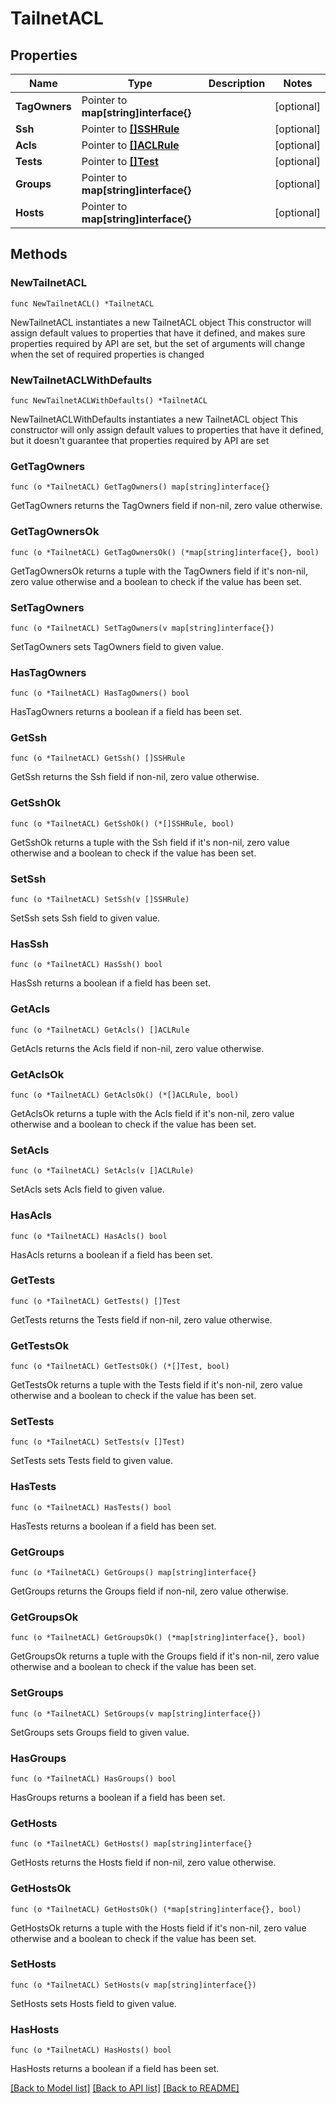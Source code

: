 # TailnetACL

## Properties

Name | Type | Description | Notes
------------ | ------------- | ------------- | -------------
**TagOwners** | Pointer to **map[string]interface{}** |  | [optional] 
**Ssh** | Pointer to [**[]SSHRule**](SSHRule.md) |  | [optional] 
**Acls** | Pointer to [**[]ACLRule**](ACLRule.md) |  | [optional] 
**Tests** | Pointer to [**[]Test**](Test.md) |  | [optional] 
**Groups** | Pointer to **map[string]interface{}** |  | [optional] 
**Hosts** | Pointer to **map[string]interface{}** |  | [optional] 

## Methods

### NewTailnetACL

`func NewTailnetACL() *TailnetACL`

NewTailnetACL instantiates a new TailnetACL object
This constructor will assign default values to properties that have it defined,
and makes sure properties required by API are set, but the set of arguments
will change when the set of required properties is changed

### NewTailnetACLWithDefaults

`func NewTailnetACLWithDefaults() *TailnetACL`

NewTailnetACLWithDefaults instantiates a new TailnetACL object
This constructor will only assign default values to properties that have it defined,
but it doesn't guarantee that properties required by API are set

### GetTagOwners

`func (o *TailnetACL) GetTagOwners() map[string]interface{}`

GetTagOwners returns the TagOwners field if non-nil, zero value otherwise.

### GetTagOwnersOk

`func (o *TailnetACL) GetTagOwnersOk() (*map[string]interface{}, bool)`

GetTagOwnersOk returns a tuple with the TagOwners field if it's non-nil, zero value otherwise
and a boolean to check if the value has been set.

### SetTagOwners

`func (o *TailnetACL) SetTagOwners(v map[string]interface{})`

SetTagOwners sets TagOwners field to given value.

### HasTagOwners

`func (o *TailnetACL) HasTagOwners() bool`

HasTagOwners returns a boolean if a field has been set.

### GetSsh

`func (o *TailnetACL) GetSsh() []SSHRule`

GetSsh returns the Ssh field if non-nil, zero value otherwise.

### GetSshOk

`func (o *TailnetACL) GetSshOk() (*[]SSHRule, bool)`

GetSshOk returns a tuple with the Ssh field if it's non-nil, zero value otherwise
and a boolean to check if the value has been set.

### SetSsh

`func (o *TailnetACL) SetSsh(v []SSHRule)`

SetSsh sets Ssh field to given value.

### HasSsh

`func (o *TailnetACL) HasSsh() bool`

HasSsh returns a boolean if a field has been set.

### GetAcls

`func (o *TailnetACL) GetAcls() []ACLRule`

GetAcls returns the Acls field if non-nil, zero value otherwise.

### GetAclsOk

`func (o *TailnetACL) GetAclsOk() (*[]ACLRule, bool)`

GetAclsOk returns a tuple with the Acls field if it's non-nil, zero value otherwise
and a boolean to check if the value has been set.

### SetAcls

`func (o *TailnetACL) SetAcls(v []ACLRule)`

SetAcls sets Acls field to given value.

### HasAcls

`func (o *TailnetACL) HasAcls() bool`

HasAcls returns a boolean if a field has been set.

### GetTests

`func (o *TailnetACL) GetTests() []Test`

GetTests returns the Tests field if non-nil, zero value otherwise.

### GetTestsOk

`func (o *TailnetACL) GetTestsOk() (*[]Test, bool)`

GetTestsOk returns a tuple with the Tests field if it's non-nil, zero value otherwise
and a boolean to check if the value has been set.

### SetTests

`func (o *TailnetACL) SetTests(v []Test)`

SetTests sets Tests field to given value.

### HasTests

`func (o *TailnetACL) HasTests() bool`

HasTests returns a boolean if a field has been set.

### GetGroups

`func (o *TailnetACL) GetGroups() map[string]interface{}`

GetGroups returns the Groups field if non-nil, zero value otherwise.

### GetGroupsOk

`func (o *TailnetACL) GetGroupsOk() (*map[string]interface{}, bool)`

GetGroupsOk returns a tuple with the Groups field if it's non-nil, zero value otherwise
and a boolean to check if the value has been set.

### SetGroups

`func (o *TailnetACL) SetGroups(v map[string]interface{})`

SetGroups sets Groups field to given value.

### HasGroups

`func (o *TailnetACL) HasGroups() bool`

HasGroups returns a boolean if a field has been set.

### GetHosts

`func (o *TailnetACL) GetHosts() map[string]interface{}`

GetHosts returns the Hosts field if non-nil, zero value otherwise.

### GetHostsOk

`func (o *TailnetACL) GetHostsOk() (*map[string]interface{}, bool)`

GetHostsOk returns a tuple with the Hosts field if it's non-nil, zero value otherwise
and a boolean to check if the value has been set.

### SetHosts

`func (o *TailnetACL) SetHosts(v map[string]interface{})`

SetHosts sets Hosts field to given value.

### HasHosts

`func (o *TailnetACL) HasHosts() bool`

HasHosts returns a boolean if a field has been set.


[[Back to Model list]](../README.md#documentation-for-models) [[Back to API list]](../README.md#documentation-for-api-endpoints) [[Back to README]](../README.md)


